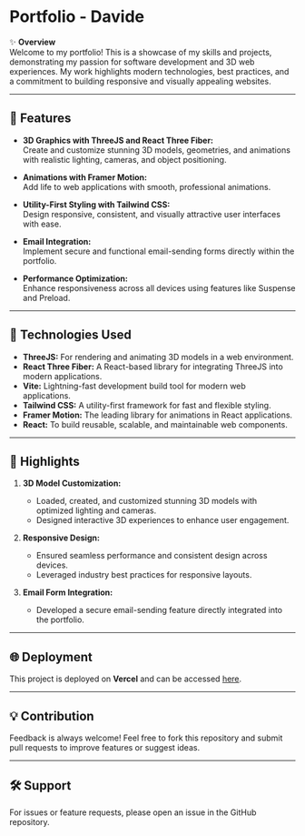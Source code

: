 # Portfolio - Davide

✨ **Overview**  
Welcome to my portfolio! This is a showcase of my skills and projects, demonstrating my passion for software development and 3D web experiences. My work highlights modern technologies, best practices, and a commitment to building responsive and visually appealing websites.

---

## 🚀 Features

- **3D Graphics with ThreeJS and React Three Fiber:**  
  Create and customize stunning 3D models, geometries, and animations with realistic lighting, cameras, and object positioning.
  
- **Animations with Framer Motion:**  
  Add life to web applications with smooth, professional animations.

- **Utility-First Styling with Tailwind CSS:**  
  Design responsive, consistent, and visually attractive user interfaces with ease.

- **Email Integration:**  
  Implement secure and functional email-sending forms directly within the portfolio.

- **Performance Optimization:**  
  Enhance responsiveness across all devices using features like Suspense and Preload.

---

## 🔧 Technologies Used

- **ThreeJS:** For rendering and animating 3D models in a web environment.
- **React Three Fiber:** A React-based library for integrating ThreeJS into modern applications.
- **Vite:** Lightning-fast development build tool for modern web applications.
- **Tailwind CSS:** A utility-first framework for fast and flexible styling.
- **Framer Motion:** The leading library for animations in React applications.
- **React:** To build reusable, scalable, and maintainable web components.

---

## 🔎 Highlights

1. **3D Model Customization:**  
   - Loaded, created, and customized stunning 3D models with optimized lighting and cameras.  
   - Designed interactive 3D experiences to enhance user engagement.

2. **Responsive Design:**  
   - Ensured seamless performance and consistent design across devices.  
   - Leveraged industry best practices for responsive layouts.

3. **Email Form Integration:**  
   - Developed a secure email-sending feature directly integrated into the portfolio.

---

## 🌐 Deployment

This project is deployed on **Vercel** and can be accessed [here](https://portfolio-abrx5qc16-davides-projects-32f1ea91.vercel.app/).

---

## 💡 Contribution

Feedback is always welcome! Feel free to fork this repository and submit pull requests to improve features or suggest ideas.

---

## 🛠️ Support

For issues or feature requests, please open an issue in the GitHub repository.
